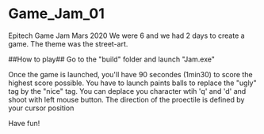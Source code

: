 # Game_Jam_01
Epitech Game Jam Mars 2020
We were 6 and we had 2 days to create a game. The theme was the street-art.

##How to play##
Go to the "build" folder and launch "Jam.exe"

Once the game is launched, you'll have 90 secondes (1min30) to score the highest score possible. You have to launch paints balls to replace
the "ugly" tag by the "nice" tag. You can deplace you character wtih 'q' and 'd' and shoot with left mouse button. The direction of the
proectile is defined by your cursor position

Have fun!
